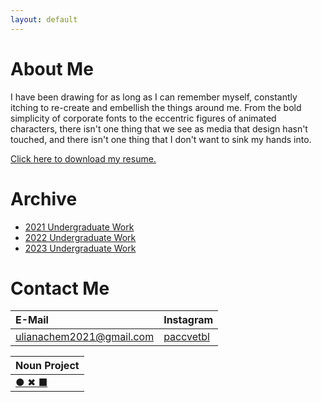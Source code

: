 ```yaml
---
layout: default
---
```


# About Me

I have been drawing for as long as I can remember myself, constantly itching to re-create and embellish the things around me. From the bold simplicity of corporate fonts to the eccentric figures of animated characters, there isn't one thing that we see as media that design hasn't touched, and there isn't one thing that I don't want to sink my hands into.

[Click here to download my resume.](https://drive.google.com/uc?export=download&id=12JD0weEU6C7r8rU1X3iASWEQtDgfk9yL)

# Archive

* [2021 Undergraduate Work](./main_undergraduate21.html)
* [2022 Undergraduate Work](./main_undergraduate22.html)
* [2023 Undergraduate Work](./main_undergraduate23.html)

# Contact Me

|E-Mail                  |Instagram                                        |
|:-----------------------|:------------------------------------------------|
|ulianachem2021@gmail.com|[paccvetbl](https://www.instagram.com/paccvetbl/)|

|Noun Project                                        |
|:---------------------------------------------------|
|[● ✖ ■](https://thenounproject.com/ulianachem2021/)|

